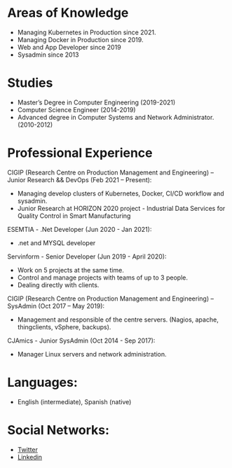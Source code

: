 # Areas of Knowledge
- Managing Kubernetes in Production since 2021.
- Managing Docker in Production since 2019.
- Web and App Developer since 2019
- Sysadmin since 2013

# Studies
- Master’s Degree in Computer Engineering (2019-2021)
- Computer Science Engineer (2014-2019)
- Advanced degree in Computer Systems and Network Administrator.(2010-2012)


# Professional Experience
CIGIP (Research Centre on Production Management and Engineering) – Junior Research && DevOps (Feb 2021 – Present):
- Managing develop clusters of Kubernetes, Docker, CI/CD workflow and sysadmin.
- Junior Research at HORIZON 2020 project - Industrial Data Services for Quality Control in Smart Manufacturing

ESEMTIA - .Net Developer (Jun 2020 - Jan 2021):
- .net and MYSQL developer

Servinform - Senior Developer (Jun 2019 - April 2020):
- Work on 5 projects at the same time.
- Control and manage projects with teams of up to 3 people.
- Dealing directly with clients.

CIGIP (Research Centre on Production Management and Engineering) – SysAdmin (Oct 2017 – May 2019):
- Management and responsible of the centre servers. (Nagios, apache, thingclients, vSphere, backups).

CJAmics - Junior SysAdmin (Oct 2014 - Sep 2017):
- Manager Linux servers and network administration. 


# Languages:
- English (intermediate), Spanish (native)

# Social Networks:
- [Twitter](http://www.twitter.com/Mmateo_UPV)
- [Linkedin](https://www.linkedin.com/in/miguel-angel-mateo-casali-bb335a66)
